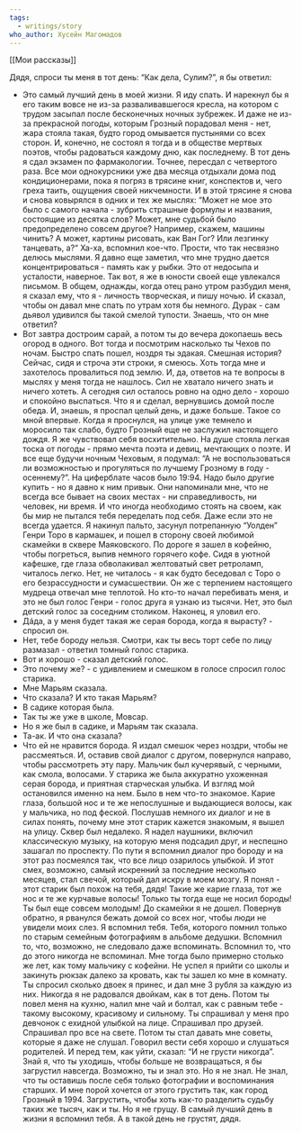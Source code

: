 ```yaml
---
tags:
  - writings/story
who_author: Хусейн Магомадов
---
```

[[Мои рассказы]]

Дядя, спроси ты меня в тот день: “Как дела, Сулим?”, я бы ответил:
- Это самый лучший день в моей жизни. Я иду спать.
И нарекнул бы я его таким вовсе не из-за разваливавшегося кресла, на котором с трудом засыпал после бесконечных ночных зубрежек. И даже не из-за прекрасной погоды, которым Грозный порадовал меня - нет, жара стояла такая, будто город омывается пустынями со всех сторон. И, конечно, не состоял я тогда и в обществе мертвых поэтов, чтобы радоваться каждому дню, как последнему.
В тот день я сдал экзамен по фармакологии. Точнее, пересдал с четвертого раза. Все мои однокурсники уже два месяца отдыхали дома под кондиционерами, пока я погряз в трясине книг, конспектов и, чего греха таить, ощущения своей никчемности. И в этой трясине я снова и снова ковырялся в одних и тех же мыслях: “Может не мое это было с самого начала - зубрить страшные формулы и названия, состоящие из десятка слов? Может, мне судьбой было предопределено совсем другое? Например, скажем, машины чинить? А может, картины рисовать, как Ван Гог? Или лезгинку танцевать, а?“
Ха-ха, вспомнил кое-что. Прости, что так несвязно делюсь мыслями. Я давно еще заметил, что мне трудно дается концентрироваться - память как у рыбки. Это от недосыпа и усталости, наверное.
Так вот, я же в юности своей еще увлекался письмом. В общем, однажды, когда отец рано утром разбудил меня, я сказал ему, что я - личность творческая, и пишу ночью. И сказал, чтобы он давал мне спать по утрам хотя бы немного. Дурак - сам дьявол удивился бы такой смелой тупости. Знаешь, что он мне ответил?
- Вот завтра достроим сарай, а потом ты до вечера докопаешь весь огород в одного. Вот тогда и посмотрим насколько ты Чехов по ночам. Быстро спать пошел, ноздря ты эдакая.
Смешная история? Сейчас, сидя и строча эти строки, я смеюсь. Хоть тогда мне и захотелось провалиться под землю.
И, да, ответов на те вопросы в мыслях у меня тогда не нашлось. Сил не хватало ничего знать и ничего хотеть. А сегодня сил осталось ровно на одно дело - хорошо и спокойно выспаться. Что я и сделал, вернувшись домой после обеда.
И, знаешь, я проспал целый день, и даже больше. Такое со мной впервые. Когда я проснулся, на улице уже темнело и моросило так слабо, будто Грозный еще не заслужил настоящего дождя. Я же чувствовал себя восхитительно. На душе стояла легкая тоска от погоды - прямо мечта поэта и девиц, мечтающих о поэте.
И все еще будучи ночным Чеховым, я подумал: “А не воспользоваться ли возможностью и прогуляться по лучшему Грозному в году - осеннему?”. На циферблате часов было 19:94. Надо было другие купить - но я давно к ним привык. Они напоминали мне, что не всегда все бывает на своих местах - ни справедливость, ни человек, ни время. И что иногда необходимо стоять на своем, как бы мир не пытался тебя переделать под себя. Даже если это не всегда удается.
Я накинул пальто, засунул потрепанную “Уолден” Генри Торо в кармашек, и пошел в сторону своей любимой скамейки в сквере Маяковского. По дороге я зашел в кофейню, чтобы погреться, выпив немного горячего кофе.
Сидя в уютной кафешке, где глаза обволакивал желтоватый свет ретроламп, читалось легко. Нет, не читалось - я как будто беседовал с Торо о его безрассудности и сумасшествии. Он же с терпением настоящего мудреца отвечал мне теплотой. Но кто-то начал перебивать меня, и это не был голос Генри - голос друга я узнаю из тысячи. Нет, это был детский голос за соседним столиком. Наконец, я уловил его.
- Дáда, а у меня будет такая же серая борода, когда я вырасту? - спросил он.
- Нет, тебе бороду нельзя. Смотри, как ты весь торт себе по лицу размазал - ответил томный голос старика.
- Вот и хорошо - сказал детский голос.
- Это почему же? - с удивлением и смешком в голосе спросил голос старика.
- Мне Марьям сказала.
- Что сказала? И кто такая Марьям?
- В садике которая была.
- Так ты же уже в школе, Мовсар.
- Но я же был в садике, и Марьям так сказала.
- Та-ак. И что она сказала?
- Что ей не нравится борода.
Я издал смешок через ноздри, чтобы не рассмеяться. И, оставив свой диалог с другом, повернулся направо, чтобы рассмотреть эту пару.
Мальчик был кучерявый, с черными, как смола, волосами. У старика же была аккуратно ухоженная серая борода, и приятная старческая улыбка. И взгляд мой остановился именно на нем. Было в нем что-то знакомое. Карие глаза, большой нос и те же непослушные и выдающиеся волосы, как у мальчика, но под феской.
Послушав немного их диалог и не в силах понять, почему мне этот старик кажется знакомым, я вышел на улицу. Сквер был недалеко. Я надел наушники, включил классическую музыку, на которую меня подсадил друг, и неспешно зашагал по проспекту. По пути я вспомнил диалог про бороду и на этот раз посмеялся так, что все лицо озарилось улыбкой.
И этот смех, возможно, самый искренний за последние несколько месяцев, стал свечой, который дал искру в моем мозгу.
Я понял - этот старик был похож на тебя, дядя! Такие же карие глаза, тот же нос и те же курчавые волосы! Только ты тогда еще не носил бороды! Ты был еще совсем молодым!
До скамейки я не дошел. Повернув обратно, я рванулся бежать домой со всех ног, чтобы люди не увидели моих слез.
Я вспомнил тебя. Тебя, которого помнил только по старым семейным фотографиям в альбоме дедушки. Вспомнил то, что, возможно, не следовало даже вспоминать. Вспомнил то, что до этого никогда не вспоминал.
Мне тогда было примерно столько же лет, как тому мальчику с кофейни. Не успел я прийти со школы и закинуть рюкзак далеко за кровать, как ты зашел ко мне в комнату. Ты спросил сколько двоек я принес, и дал мне 3 рубля за каждую из них. Никогда я не радовался двойкам, как в тот день. Потом ты повел меня на кухню, налил мне чай и болтал, как с равным тебе - такому высокому, красивому и сильному. Ты спрашивал у меня про девчонок с ехидной улыбкой на лице. Спрашивал про друзей. Спрашивал про все на свете. Потом ты стал давать мне советы, которые я даже не слушал. Говорил вести себя хорошо и слушаться родителей. И перед тем, как уйти, сказал: “И не грусти никогда”.
Знай я, что ты уходишь, чтобы больше не возвращаться, я бы загрустил навсегда. Возможно, ты и знал это. Но я не знал. Не знал, что ты оставишь после себя только фотографии и воспоминания старших. И мне порой хочется от этого грустить так, как город Грозный в 1994. Загрустить, чтобы хоть как-то разделить судьбу таких же тысяч, как и ты.
Но я не грущу. В самый лучший день в жизни я вспомнил тебя. А в такой день не грустят, дядя.